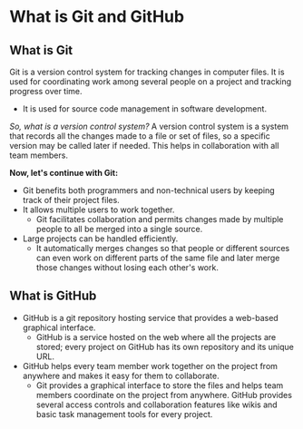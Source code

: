 # What is Git and GitHub

## What is Git
Git is a version control system for tracking changes in computer files. It is used for coordinating work among several people on a project and tracking progress over time.
- It is used for source code management in software development.

*So, what is a version control system?*
A version control system is a system that records all the changes made to a file or set of files, so a specific version may be called later if needed. This helps in collaboration with all team members.

**Now, let's continue with Git:**

- Git benefits both programmers and non-technical users by keeping track of their project files.
- It allows multiple users to work together.
  - Git facilitates collaboration and permits changes made by multiple people to all be merged into a single source.
- Large projects can be handled efficiently.
  - It automatically merges changes so that people or different sources can even work on different parts of the same file and later merge those changes without losing each other's work.

## What is GitHub

- GitHub is a git repository hosting service that provides a web-based graphical interface.
  - GitHub is a service hosted on the web where all the projects are stored; every project on GitHub has its own repository and its unique URL.
- GitHub helps every team member work together on the project from anywhere and makes it easy for them to collaborate.
  - Git provides a graphical interface to store the files and helps team members coordinate on the project from anywhere. GitHub provides several access controls and collaboration features like wikis and basic task management tools for every project.

